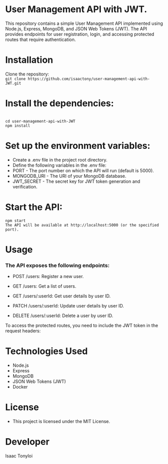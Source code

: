 # User Management API with JWT. 
This repository contains a simple User Management API implemented using Node.js, Express, MongoDB, and JSON Web Tokens (JWT). The API provides endpoints for user registration, login, and accessing protected routes that require authentication.
# Installation      
Clone the repository:       
```git clone https://github.com/isaactony/user-management-api-with-JWT.git```           
# Install the dependencies:          
```  
     
cd user-management-api-with-JWT                       
npm install                            
```               
# Set up the environment variables:                       
            
- Create a .env file in the project root directory.
- Define the following variables in the .env file:
- PORT - The port number on which the API will run (default is 5000).  
- MONGODB_URI - The URI of your MongoDB database.
- JWT_SECRET - The secret key for JWT token generation and verification. 

# Start the API:   
```   
npm start 
The API will be available at http://localhost:5000 (or the specified port).
```

# Usage    
### The API exposes the following endpoints:

- POST /users: Register a new user.

- GET /users: Get a list of users.

- GET /users/:userId: Get user details by user ID.

- PATCH /users/:userId: Update user details by user ID.   

- DELETE /users/:userId: Delete a user by user ID.


To access the protected routes, you need to include the JWT token in the request headers:


# Technologies Used
- Node.js
- Express
- MongoDB
- JSON Web Tokens (JWT)
- Docker


# License
- This project is licensed under the MIT License.


# Developer
Isaac Tonyloi 

   

